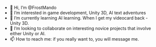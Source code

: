 - 👋 Hi, I’m @FrostMando
- 👀 I’m interested in game development, Unity 3D, AI text adventures
- 🌱 I’m currently learning AI learning. When I get my videocard back - Unity 3D.
- 💞️ I’m looking to collaborate on interesting novice projects that involve either Unity or AI.
- 📫 How to reach me: if you really want to, you will message me.
